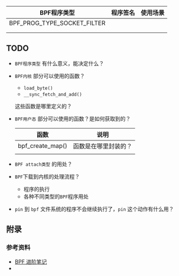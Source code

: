 | BPF程序类型                 | 程序签名 | 使用场景 |
| --------------------------- | -------- | -------- |
| BPF_PROG_TYPE_SOCKET_FILTER |          |          |
|                             |          |          |
|                             |          |          |









## TODO

* `BPF程序类型` 有什么意义，能决定什么？

* `BPF内核` 部分可以使用的函数？ 

  * `load_byte()`
  * `__sync_fetch_and_add()`

  这些函数是哪里定义的？

* `BPF用户态` 部分可以使用的函数？是如何获取到的？

  | 函数             | 说明                 |
  | ---------------- | -------------------- |
  | bpf_create_map() | 函数是在哪里封装的？ |
  |                  |                      |

  

* `BPF attach类型` 的用处？

* `BPF`下载到内核的处理流程？

  * 程序的执行
  * 各种不同类型的`BPF`程序用处

* `pin` 到 `bpf` 文件系统的程序不会继续执行了，`pin` 这个动作有什么用？







## 附录

### 参考资料

* [BPF 进阶笔记](https://arthurchiao.art/blog/bpf-advanced-notes-1-zh/#基础)
* 

